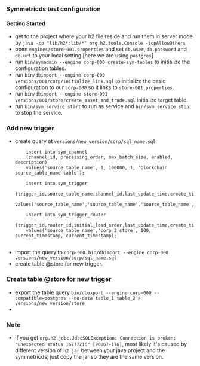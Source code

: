 ### Symmetricds test configuration

#### Getting Started
- get to the project where your h2 file reside and run them in server mode by `java -cp "lib/h2*:lib/*" org.h2.tools.Console -tcpAllowOthers`
- open `engines/store-001.properties` and set `db.user`, `db.password` and `db.url` to your local setting [here we are using `postgres`]
- run `bin/symadmin --engine corp-000 create-sym-tables` to initialize the configuration tables.
- run `bin/dbimport --engine corp-000 versions/001/corp/initialize_link.sql` to initialize the basic configuration to our `corp-000` so it links to `store-001.properties`.
- run `bin/dbimport --engine store-001 versions/001/store/create_asset_and_trade.sql` initialize target table.
- run `bin/sym_service start` to run as service and `bin/sym_service stop` to stop the service.

### Add new trigger 
- create query at `versions/new_version/corp/sql_name.sql`
    ```
        insert into sym_channel 
        (channel_id, processing_order, max_batch_size, enabled, description)
        values('source_table_name', 1, 100000, 1, 'blockchain source_table_name table');

        insert into sym_trigger 
        (trigger_id,source_table_name,channel_id,last_update_time,create_time)
        values('source_table_name','source_table_name','source_table_name',current_timestamp,current_timestamp);

        insert into sym_trigger_router 
        (trigger_id,router_id,initial_load_order,last_update_time,create_time)
        values('source_table_name','corp_2_store', 100, current_timestamp, current_timestamp);
        ```
- import the query to `corp-000`. `bin/dbimport --engine corp-000 versions/new_version/corp/sql_name.sql`
- create table @store for new trigger.

### Create table @store for new trigger
- export the table query `bin/dbexport --engine corp-000 --compatible=postgres --no-data table_1 table_2 > versions/new_version/store`
- 

### Note
- if you get `org.h2.jdbc.JdbcSQLException: Connection is broken: "unexpected status 16777216" [90067-176]`, most likely it's caused by different version of `h2 jar` between your java project and the symmetricds, just copy the jar so they are the same version.
